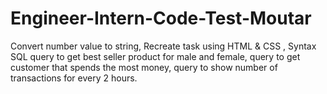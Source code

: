 # Engineer-Intern-Code-Test-Moutar
Convert number value to string, Recreate task using HTML &amp; CSS , Syntax SQL query to get best seller product for male and female, query to get customer that spends the most money, query to show number of transactions for every 2 hours.
